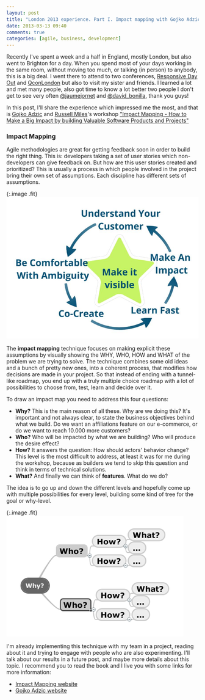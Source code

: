 ```yaml
---
layout: post
title: "London 2013 experience. Part I. Impact mapping with Gojko Adzic"
date: 2013-03-13 09:40
comments: true
categories: [agile, business, development]
---
```


Recently I've spent a week and a half in England, mostly London, but also went to Brighton for a day. When you spend most of your days working in the same room, without moving too much, or talking (in person) to anybody, this is a big  deal. I went there to attend to two conferences, [Responsive Day Out](http://responsiveconf.com/) and [QconLondon](http://qconlondon.com/london-2013/) but also to visit my sister and friends. I learned a lot and met many people, also got time to know a lot better two people I don't get to see very often [@jaumejornet](https://twitter.com/jaumejornet) and [@david_bonilla](https://twitter.com/david_bonilla), thank you guys!

In this post, I'll share the experience which impressed me the most, and that is [Gojko Adzic](https://twitter.com/gojkoadzic) and [Russell Miles](https://twitter.com/russmiles)'s workshop ["Impact Mapping - How to Make a Big Impact by building Valuable Software Products and Projects"](https://web.archive.org/web/20130220231235/http://qconlondon.com/london-2013/presentations/show_presentation.jsp?oid=5012)

### Impact Mapping

Agile methodologies are great for getting feedback soon in order to build the right thing. This is: developers taking a set of user stories which non-developers can give feedback on. But how are this user stories created and prioritized? This is usually a process in which people involved in the project bring their own set of assumptions. Each discipline has different sets of assumptions. 

{:.image .fit}
![revolution practices](/images/february_revolution_practices.jpg)

The **impact mapping** technique focuses on making explicit these assumptions by visually showing the WHY, WHO, HOW and WHAT of the problem we are trying to solve. The technique combines some old ideas and a bunch of pretty new ones, into a coherent process, that modifies how decisions are made in your project. So that instead of ending with a tunnel-like roadmap, you end up with a truly multiple choice roadmap with a lot of possibilities to choose from, test, learn and decide over it.

To draw an impact map you need to address this four questions: 

- **Why?** This is the main reason of all these. Why are we doing this? It's important and not always clear, to state the business objectives behind what we build. Do we want an affiliations feature on our e-commerce, or do we want to reach 10.000 more customers?
- **Who?** Who will be impacted by what we are building? Who will produce the desire effect?
- **How?** It answers the question: How should actors' behavior change? This level is the most difficult to address, at least it was for me during the workshop, because as builders we tend to skip this question and think in terms of technical solutions.  
- **What?** And finally we can think of **features**. What do we do? 

The idea is to go up and down the different levels and hopefully come up with multiple possibilities for every level, building some kind of tree for the goal or why-level. 

{:.image .fit}
![Impact mapping](/images/map-diagram.png)

I'm already implementing this technique with my team in a project, reading about it and trying to engage with people who are also experimenting. I'll talk about our results in a future post, and maybe more details about this topic. I recommend you to read the book and I live you with some links for more information:

- [Impact Mapping website](http://impactmapping.org/)
- [Gojko Adzic website](http://gojko.net/)

